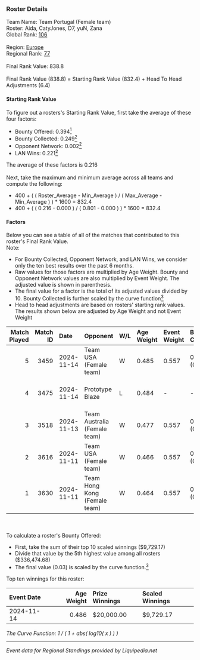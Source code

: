 ### Roster Details<br />
Team Name: Team Portugal (Female team)<br />
Roster: Aida, CatyJones, D7, yuN, Zana<br />
Global Rank: [106](../standings_global.md)<br />
<br />
Region: [Europe]( ../standings_europe.md)<br />
Regional Rank: [77]( ../standings_europe.md)<br />
<br />
Final Rank Value:  838.8<br />
<br />
Final Rank Value (838.8) = Starting Rank Value (832.4) + Head To Head Adjustments (6.4)<br />

#### Starting Rank Value<br />
To figure out a rosters's Starting Rank Value, first take the average of these four factors:<br />
- Bounty Offered: 0.394[<sup>1</sup>](#table2)
- Bounty Collected: 0.249[<sup>2</sup>](#table1)
- Opponent Network: 0.002[<sup>2</sup>](#table1)
- LAN Wins: 0.221[<sup>2</sup>](#table1)

The average of these factors is 0.216<br />
<br />
Next, take the maximum and minimum average across all teams and compute the following:<br />
- 400 + ( ( Roster_Average - Min_Average ) / ( Max_Average - Min_Average ) ) * 1600 = 832.4
- 400 + ( ( 0.216 - 0.000 ) / ( 0.801 - 0.000 ) ) * 1600 = 832.4


#### Factors<br />
Below you can see a table of all of the matches that contributed to this roster's Final Rank Value.<br />
Note:<br />

- For Bounty Collected, Opponent Network, and LAN Wins, we consider only the ten best results over the past 6 months.
- Raw values for those factors are multiplied by Age Weight. Bounty and Opponent Network values are also multiplied by Event Weight. The adjusted value is shown in parenthesis.
- The final value for a factor is the total of its adjusted values divided by 10. Bounty Collected is further scaled by the curve function[<sup>3</sup>](#curveFunction)
- Head to head adjustments are based on rosters' starting rank values. The results shown below are adjusted by Age Weight and not Event Weight
<span id="table1"></span><br />


| Match Played | Match ID | Date       | Opponent                     | W/L | Age Weight | Event Weight | Bounty Collected | Opponent Network | LAN Wins  | H2H Adj. | Roster                         |
| -: | -: | :- | :- | :- | :- | :- | :- | :- | :- | -: | :- |
|            5 |     3459 | 2024-11-14 | Team USA (Female team)       | W   | 0.485      | 0.557        | 0.014 (0.004)    | 0.022 (0.006)    | 1 (0.485) |     3.69 | Aida, CatyJones, D7, yuN, Zana |
|            4 |     3475 | 2024-11-14 | Prototype Blaze              | L   | 0.484      | -            | -                | -                | -         |    -6.84 | Aida, CatyJones, D7, yuN, Zana |
|            3 |     3518 | 2024-11-13 | Team Australia (Female team) | W   | 0.477      | 0.557        | 0.007 (0.002)    | 0.044 (0.012)    | 1 (0.477) |     4.80 | Aida, CatyJones, D7, yuN, Zana |
|            2 |     3616 | 2024-11-11 | Team USA (Female team)       | W   | 0.466      | 0.557        | 0.014 (0.004)    | 0.022 (0.006)    | 1 (0.466) |     3.60 | Aida, CatyJones, D7, yuN, Zana |
|            1 |     3630 | 2024-11-11 | Team Hong Kong (Female team) | W   | 0.464      | 0.557        | 0.000 (0.000)    | 0.000 (0.000)    | 1 (0.464) |     1.19 | Aida, CatyJones, D7, yuN, Zana |

<br />
<span id="table2"></span><br />
To calculate a roster's Bounty Offered:<br />

- First, take the sum of their top 10 scaled winnings ($9,729.17)
- Divide that value by the 5th highest value among all rosters ($336,474.68)
- The final value (0.03) is scaled by the curve function.[<sup>3</sup>](#curveFunction)

Top ten winnings for this roster:<br />

| Event Date | Age Weight | Prize Winnings | Scaled Winnings |
| :- | -: | :- | :- |
| 2024-11-14 |      0.486 | $20,000.00     | $9,729.17       |


<span id="curveFunction"></span>_The Curve Function: 1 / ( 1 + abs( log10( x ) ) )_<br />

---
_Event data for Regional Standings provided by Liquipedia.net_<br />
